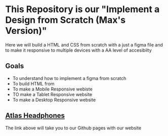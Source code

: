 # This Repository is our "Implement a Design from Scratch (Max's Version)"
Here we will build a HTML and CSS from scratch with a just a figma file and to make it responsive to multiple devices with a AA level of accesibilty
## Goals
- To understand how to implement a figma from scratch
- To build HTML from
- To make a Mobile Responsive webiste
- TO make a Tablet Responsive website
- To make a Desktop Responsive website


## [Atlas Headphones](https://youtu.be/dQw4w9WgXcQ?si=N1oiu4MC25Ked9P6)
The link above will take you to our Github pages with our website

